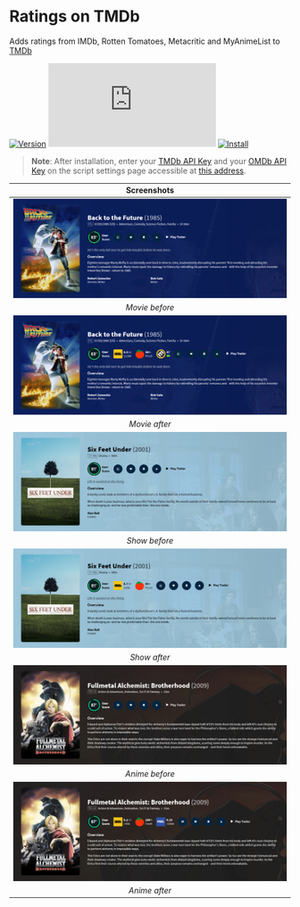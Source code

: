 # Ratings on TMDb

Adds ratings from IMDb, Rotten Tomatoes, Metacritic and MyAnimeList to [TMDb][tmdb-link]

[![Version][version-badge]][link] [![Size][size-badge]][link] [![Install][install-badge]][download-link]

>**Note**: After installation, enter your [TMDb API Key][tmdb-api] and your [OMDb API Key][omdb-api] on the script settings page accessible at [this address][settings-link].

|           Screenshots           |
| :-----------------------------: |
| [![Before][screenshot-1]][link] |
|         _Movie before_          |
| [![After][screenshot-2]][link]  |
|          _Movie after_          |
| [![Before][screenshot-3]][link] |
|          _Show before_          |
| [![After][screenshot-4]][link]  |
|          _Show after_           |
| [![Before][screenshot-5]][link] |
|         _Anime before_          |
| [![After][screenshot-6]][link]  |
|          _Anime after_          |

[link]: #ratings-on-tmdb
[tmdb-link]: https://www.themoviedb.org/
[tmdb-api]: https://developers.themoviedb.org/3/
[omdb-api]: https://www.omdbapi.com/apikey.aspx
[settings-link]: https://www.themoviedb.org/settings/

[version-badge]: https://flat.badgen.net/runkit/iFelix18/version/Userscripts/ratings-on-tmdb
[size-badge]: https://flat.badgen.net/badgesize/normal/iFelix18/Userscripts/master/userscripts/ratings-on-tmdb.user.js
[install-badge]: https://flat.badgen.net/badge/install%20directly%20from/jsDelivr/blue "Click here!"

[download-link]: https://cdn.jsdelivr.net/gh/iFelix18/Userscripts@master/userscripts/ratings-on-tmdb.user.js "Click here!"

[screenshot-1]: https://github.com/iFelix18/Userscripts/blob/master/userscripts/docs/screenshots/ratings-on-tmdb_movie-before.png?raw=true "Before"
[screenshot-2]: https://github.com/iFelix18/Userscripts/blob/master/userscripts/docs/screenshots/ratings-on-tmdb_movie-after.png?raw=true "After"
[screenshot-3]: https://github.com/iFelix18/Userscripts/blob/master/userscripts/docs/screenshots/ratings-on-tmdb_show-before.png?raw=true "Before"
[screenshot-4]: https://github.com/iFelix18/Userscripts/blob/master/userscripts/docs/screenshots/ratings-on-tmdb_show-after.png?raw=true "After"
[screenshot-5]: https://github.com/iFelix18/Userscripts/blob/master/userscripts/docs/screenshots/ratings-on-tmdb_anime-before.png?raw=true "Before"
[screenshot-6]: https://github.com/iFelix18/Userscripts/blob/master/userscripts/docs/screenshots/ratings-on-tmdb_anime-after.png?raw=true "After"
